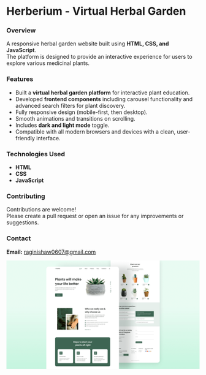 # Herberium - Virtual Herbal Garden

### Overview  
A responsive herbal garden website built using **HTML, CSS, and JavaScript**.  
The platform is designed to provide an interactive experience for users to explore various medicinal plants.  

### Features  
- Built a **virtual herbal garden platform** for interactive plant education.  
- Developed **frontend components** including carousel functionality and advanced search filters for plant discovery.  
- Fully responsive design (mobile-first, then desktop).  
- Smooth animations and transitions on scrolling.  
- Includes **dark and light mode** toggle.  
- Compatible with all modern browsers and devices with a clean, user-friendly interface.

### Technologies Used 
- **HTML**  
- **CSS**  
- **JavaScript**  

### Contributing  
Contributions are welcome!  
Please create a pull request or open an issue for any improvements or suggestions.  

### Contact  
**Email:** raginishaw0607@gmail.com 

![Virtual Herbal Garden](/preview.png)
